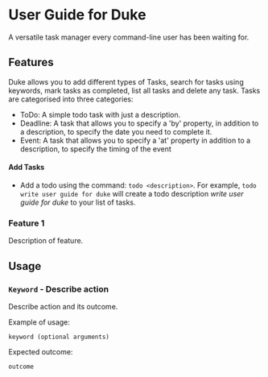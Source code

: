 # User Guide for Duke 

A versatile task manager every command-line user has been waiting for. 

## Features 

Duke allows you to add different types of Tasks, search for tasks using keywords, mark tasks as completed, 
list all tasks and delete any task. Tasks are categorised into three categories:

- ToDo: A simple todo task with just a description. 
- Deadline: A task that allows you to specify a 'by' property, in addition to a description, to specify the date 
you need to complete it. 
- Event: A task that allows you to specify a 'at' property in addition to a description, to specify the 
timing of the event 

#### Add Tasks 

- Add a todo using the command: `todo <description>`. For example, `todo write user guide for duke` will create 
a todo description *write user guide for duke* to your list of tasks. 

### Feature 1 
Description of feature.

## Usage

### `Keyword` - Describe action

Describe action and its outcome.

Example of usage: 

`keyword (optional arguments)`

Expected outcome:

`outcome`

